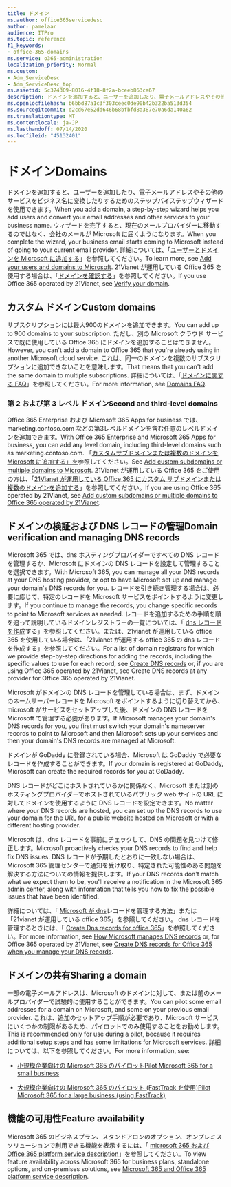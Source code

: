 ```yaml
---
title: ドメイン
ms.author: office365servicedesc
author: pamelaar
audience: ITPro
ms.topic: reference
f1_keywords:
- office-365-domains
ms.service: o365-administration
localization_priority: Normal
ms.custom:
- Adm_ServiceDesc
- Adm_ServiceDesc_top
ms.assetid: 5c374309-8016-4f18-8f2a-bceeb863ca67
description: ドメインを追加すると、ユーザーを追加したり、電子メールアドレスやその他のサービスをビジネス名に変換したりするためのステップバイステップウィザードを使用できます。 ウィザードを完了すると、現在のメールプロバイダーに移動するのではなく、会社のメールが Microsoft に届くようになります。 詳細については、「ユーザーとドメインを Microsoft に追加する」を参照してください。 21Vianet が運用している Office 365 を使用する場合は、「ドメインを確認する」を参照してください。
ms.openlocfilehash: b6bbd87a1c3f303ceec0de90b42b322ba513d354
ms.sourcegitcommit: d2cd67e52dd646b68bfbfd8a387e70a6da140a62
ms.translationtype: MT
ms.contentlocale: ja-JP
ms.lasthandoff: 07/14/2020
ms.locfileid: "45132401"
---
```

# <a name="domains"></a><span data-ttu-id="93e00-106">ドメイン</span><span class="sxs-lookup"><span data-stu-id="93e00-106">Domains</span></span>

<span data-ttu-id="93e00-107">ドメインを追加すると、ユーザーを追加したり、電子メールアドレスやその他のサービスをビジネス名に変換したりするためのステップバイステップウィザードを使用できます。</span><span class="sxs-lookup"><span data-stu-id="93e00-107">When you add a domain, a step-by-step wizard helps you add users and convert your email addresses and other services to your business name.</span></span> <span data-ttu-id="93e00-108">ウィザードを完了すると、現在のメールプロバイダーに移動するのではなく、会社のメールが Microsoft に届くようになります。</span><span class="sxs-lookup"><span data-stu-id="93e00-108">When you complete the wizard, your business email starts coming to Microsoft instead of going to your current email provider.</span></span> <span data-ttu-id="93e00-109">詳細については、「[ユーザーとドメインを Microsoft に追加する](https://support.office.com/article/6383f56d-3d09-4dcb-9b41-b5f5a5efd611)」を参照してください。</span><span class="sxs-lookup"><span data-stu-id="93e00-109">To learn more, see [Add your users and domains to Microsoft](https://support.office.com/article/6383f56d-3d09-4dcb-9b41-b5f5a5efd611).</span></span> <span data-ttu-id="93e00-110">21Vianet が運用している Office 365 を使用する場合は、「[ドメインを確認する](https://docs.microsoft.com/office365/admin/setup/add-domain)」を参照してください。</span><span class="sxs-lookup"><span data-stu-id="93e00-110">If you use Office 365 operated by 21Vianet, see [Verify your domain](https://docs.microsoft.com/office365/admin/setup/add-domain).</span></span>
  
## <a name="custom-domains"></a><span data-ttu-id="93e00-111">カスタム ドメイン</span><span class="sxs-lookup"><span data-stu-id="93e00-111">Custom domains</span></span>

<span data-ttu-id="93e00-112">サブスクリプションには最大900のドメインを追加できます。</span><span class="sxs-lookup"><span data-stu-id="93e00-112">You can add up to 900 domains to your subscription.</span></span> <span data-ttu-id="93e00-113">ただし、別の Microsoft クラウド サービスで既に使用している Office 365 にドメインを追加することはできません。</span><span class="sxs-lookup"><span data-stu-id="93e00-113">However, you can't add a domain to Office 365 that you're already using in another Microsoft cloud service.</span></span> <span data-ttu-id="93e00-114">これは、同一のドメインを複数のサブスクリプションに追加できないことを意味します。</span><span class="sxs-lookup"><span data-stu-id="93e00-114">That means that you can't add the same domain to multiple subscriptions.</span></span> <span data-ttu-id="93e00-115">詳細については、「[ドメインに関する FAQ](https://support.office.com/article/Domains-FAQ-1272bad0-4bd4-4796-8005-67d6fb3afc5a)」を参照してください。</span><span class="sxs-lookup"><span data-stu-id="93e00-115">For more information, see [Domains FAQ](https://support.office.com/article/Domains-FAQ-1272bad0-4bd4-4796-8005-67d6fb3afc5a).</span></span>
  
### <a name="second-and-third-level-domains"></a><span data-ttu-id="93e00-116">第 2 および第 3 レベル ドメイン</span><span class="sxs-lookup"><span data-stu-id="93e00-116">Second and third-level domains</span></span>

<span data-ttu-id="93e00-117">Office 365 Enterprise および Microsoft 365 Apps for business では、marketing.contoso.com などの第3レベルドメインを含む任意のレベルドメインを追加できます。</span><span class="sxs-lookup"><span data-stu-id="93e00-117">With Office 365 Enterprise and Microsoft 365 Apps for business, you can add any level domain, including third-level domains such as marketing.contoso.com.</span></span> <span data-ttu-id="93e00-118">「[カスタムサブドメインまたは複数のドメインを Microsoft に追加する」を](https://docs.microsoft.com/office365/admin/setup/domains-faq)参照してください。</span><span class="sxs-lookup"><span data-stu-id="93e00-118">See [Add custom subdomains or multiple domains to Microsoft](https://docs.microsoft.com/office365/admin/setup/domains-faq).</span></span> <span data-ttu-id="93e00-119">21Vianet が運用している Office 365 をご使用の方は、「[21Vianet が運用している Office 365 にカスタム サブドメインまたは複数のドメインを追加する](https://docs.microsoft.com/office365/admin/setup/domains-faq)」を参照してください。</span><span class="sxs-lookup"><span data-stu-id="93e00-119">If you are using Office 365 operated by 21Vianet, see [Add custom subdomains or multiple domains to Office 365 operated by 21Vianet](https://docs.microsoft.com/office365/admin/setup/domains-faq).</span></span>
  
## <a name="domain-verification-and-managing-dns-records"></a><span data-ttu-id="93e00-120">ドメインの検証および DNS レコードの管理</span><span class="sxs-lookup"><span data-stu-id="93e00-120">Domain verification and managing DNS records</span></span>

<span data-ttu-id="93e00-121">Microsoft 365 では、dns ホスティングプロバイダーですべての DNS レコードを管理するか、Microsoft にドメインの DNS レコードを設定して管理することを選択できます。</span><span class="sxs-lookup"><span data-stu-id="93e00-121">With Microsoft 365, you can manage all your DNS records at your DNS hosting provider, or opt to have Microsoft set up and manage your domain's DNS records for you.</span></span> <span data-ttu-id="93e00-122">レコードを引き続き管理する場合は、必要に応じて、特定のレコードを Microsoft サービスをポイントするように変更します。</span><span class="sxs-lookup"><span data-stu-id="93e00-122">If you continue to manage the records, you change specific records to point to Microsoft services as needed.</span></span> <span data-ttu-id="93e00-123">レコードを追加するための手順を順を追って説明しているドメインレジストラーの一覧については、「 [dns レコードを作成](https://docs.microsoft.com/office365/admin/get-help-with-domains/create-dns-records-at-any-dns-hosting-provider)する」を参照してください。または、21vianet が運用している office 365 を使用している場合は、「21vianet が運用する office 365 の dns レコードを作成する」を参照してください。</span><span class="sxs-lookup"><span data-stu-id="93e00-123">For a list of domain registrars for which we provide step-by-step directions for adding the records, including the specific values to use for each record, see [Create DNS records](https://docs.microsoft.com/office365/admin/get-help-with-domains/create-dns-records-at-any-dns-hosting-provider) or, if you are using Office 365 operated by 21Vianet, see Create DNS records at any provider for Office 365 operated by 21Vianet.</span></span> 
  
<span data-ttu-id="93e00-124">Microsoft がドメインの DNS レコードを管理している場合は、まず、ドメインのネームサーバーレコードを Microsoft をポイントするように切り替えてから、microsoft がサービスをセットアップした後、ドメインの DNS レコードを Microsoft で管理する必要があります。</span><span class="sxs-lookup"><span data-stu-id="93e00-124">If Microsoft manages your domain's DNS records for you, you first must switch your domain's nameserver records to point to Microsoft and then Microsoft sets up your services and then your domain's DNS records are managed at Microsoft.</span></span>
  
<span data-ttu-id="93e00-125">ドメインが GoDaddy に登録されている場合、Microsoft は GoDaddy で必要なレコードを作成することができます。</span><span class="sxs-lookup"><span data-stu-id="93e00-125">If your domain is registered at GoDaddy, Microsoft can create the required records for you at GoDaddy.</span></span> 
  
<span data-ttu-id="93e00-126">DNS レコードがどこにホストされているかに関係なく、Microsoft または別のホスティングプロバイダーでホストされているパブリック web サイトの URL に対してドメインを使用するように DNS レコードを設定できます。</span><span class="sxs-lookup"><span data-stu-id="93e00-126">No matter where your DNS records are hosted, you can set up the DNS records to use your domain for the URL for a public website hosted on Microsoft or with a different hosting provider.</span></span> 
  
<span data-ttu-id="93e00-127">Microsoft は、dns レコードを事前にチェックして、DNS の問題を見つけて修正します。</span><span class="sxs-lookup"><span data-stu-id="93e00-127">Microsoft proactively checks your DNS records to find and help fix DNS issues.</span></span> <span data-ttu-id="93e00-128">DNS レコードが予期したとおりに一致しない場合は、Microsoft 365 管理センターで通知を受け取り、特定された可能性のある問題を解決する方法についての情報を提供します。</span><span class="sxs-lookup"><span data-stu-id="93e00-128">If your DNS records don't match what we expect them to be, you'll receive a notification in the Microsoft 365 admin center, along with information that tells you how to fix the possible issues that have been identified.</span></span>
  
<span data-ttu-id="93e00-129">詳細については、「 [Microsoft が dns](https://docs.microsoft.com/office365/admin/setup/domains-faq)レコードを管理する方法」または「21vianet が運用している office 365」を参照してください。 dns レコードを管理するときには、「 [Create Dns records for office 365](https://docs.microsoft.com/office365/admin/services-in-china/create-dns-records-when-you-manage-your-dns-records)」を参照してください。</span><span class="sxs-lookup"><span data-stu-id="93e00-129">For more information, see [How Microsoft manages DNS records](https://docs.microsoft.com/office365/admin/setup/domains-faq) or, for Office 365 operated by 21Vianet, see [Create DNS records for Office 365 when you manage your DNS records](https://docs.microsoft.com/office365/admin/services-in-china/create-dns-records-when-you-manage-your-dns-records).</span></span>
  
## <a name="sharing-a-domain"></a><span data-ttu-id="93e00-130">ドメインの共有</span><span class="sxs-lookup"><span data-stu-id="93e00-130">Sharing a domain</span></span>

<span data-ttu-id="93e00-131">一部の電子メールアドレスは、Microsoft のドメインに対して、または前のメールプロバイダーで試験的に使用することができます。</span><span class="sxs-lookup"><span data-stu-id="93e00-131">You can pilot some email addresses for a domain on Microsoft, and some on your previous email provider.</span></span> <span data-ttu-id="93e00-132">これは、追加のセットアップ手順が必要であり、Microsoft サービスにいくつかの制限があるため、パイロットでのみ使用することをお勧めします。</span><span class="sxs-lookup"><span data-stu-id="93e00-132">This is recommended only for use during a pilot, because it requires additional setup steps and has some limitations for Microsoft services.</span></span> <span data-ttu-id="93e00-133">詳細については、以下を参照してください。</span><span class="sxs-lookup"><span data-stu-id="93e00-133">For more information, see:</span></span>
  
- [<span data-ttu-id="93e00-134">小規模企業向けの Microsoft 365 のパイロット</span><span class="sxs-lookup"><span data-stu-id="93e00-134">Pilot Microsoft 365 for a small business</span></span>](https://support.office.com/article/39cee536-6a03-40cf-b9c1-f301bb6001d7)
    
- [<span data-ttu-id="93e00-135">大規模企業向けの Microsoft 365 のパイロット (FastTrack を使用)</span><span class="sxs-lookup"><span data-stu-id="93e00-135">Pilot Microsoft 365 for a large business (using FastTrack)</span></span>](https://fasttrack.office.com/onboard)
    
## <a name="feature-availability"></a><span data-ttu-id="93e00-136">機能の可用性</span><span class="sxs-lookup"><span data-stu-id="93e00-136">Feature availability</span></span>

<span data-ttu-id="93e00-137">Microsoft 365 のビジネスプラン、スタンドアロンのオプション、オンプレミスソリューションで利用できる機能を表示するには、「 [microsoft 365 および Office 365 platform service description](office-365-platform-service-description.md)」を参照してください。</span><span class="sxs-lookup"><span data-stu-id="93e00-137">To view feature availability across Microsoft 365 for business plans, standalone options, and on-premises solutions, see [Microsoft 365 and Office 365 platform service description](office-365-platform-service-description.md).</span></span>
  

